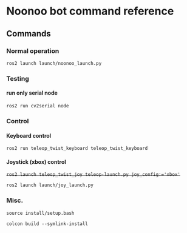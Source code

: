 # Noonoo bot command reference

## Commands

### Normal operation

`ros2 launch launch/noonoo_launch.py`

### Testing

#### run only serial node

`ros2 run cv2serial node`

### Control

#### Keyboard control

`ros2 run teleop_twist_keyboard teleop_twist_keyboard`

#### Joystick (xbox) control

~~`ros2 launch teleop_twist_joy teleop-launch.py joy_config:='xbox'`~~

`ros2 launch launch/joy_launch.py`



### Misc.

`source install/setup.bash`

`colcon build --symlink-install`